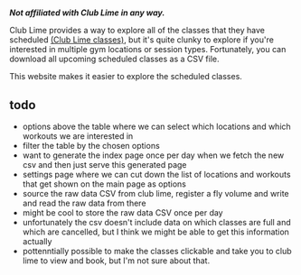 #

**_Not affiliated with Club Lime in any way._**

Club Lime provides a way to explore all of the classes that they have scheduled [(Club Lime classes)](https://www.clublime.com.au/classes/), but it's quite clunky to explore if you're interested in multiple gym locations or session types. Fortunately, you can download all upcoming scheduled classes as a CSV file.

This website makes it easier to explore the scheduled classes.

## todo

- options above the table where we can select which locations and which workouts we are interested in
- filter the table by the chosen options
- want to generate the index page once per day when we fetch the new csv and then just serve this generated page
- settings page where we can cut down the list of locations and workouts that get shown on the main page as options
- source the raw data CSV from club lime, register a fly volume and write and read the raw data from there
- might be cool to store the raw data CSV once per day
- unfortunately the csv doesn't include data on which classes are full and which are cancelled, but I think we might be able to get this information actually
- pottenntially possible to make the classes clickable and take you to club lime to view and book, but I'm not sure about that.

